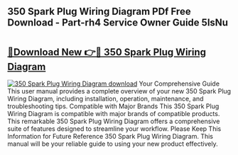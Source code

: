## 350 Spark Plug Wiring Diagram PDf Free Download - Part-rh4 Service Owner Guide 5lsNu

# <h2><a href="http://dfhoenv.blite.top/?on=350+Spark+Plug+Wiring+Diagram">🔗Download New 👉🔴 350 Spark Plug Wiring Diagram</a></h2>

[![350 Spark Plug Wiring Diagram download](https://i.imgur.com/lujVjoI.png)](http://dfhoenv.blite.top/?on=350+Spark+Plug+Wiring+Diagram)
Your Comprehensive Guide This user manual provides a complete overview of your new 350 Spark Plug Wiring Diagram, including installation, operation, maintenance, and troubleshooting tips. Compatible with Major Brands This 350 Spark Plug Wiring Diagram is compatible with major brands of compatible products. This remarkable 350 Spark Plug Wiring Diagram offers a comprehensive suite of features designed to streamline your workflow. Please Keep This Information for Future Reference 350 Spark Plug Wiring Diagram. This manual will be your reliable guide to using your new product effectively.
